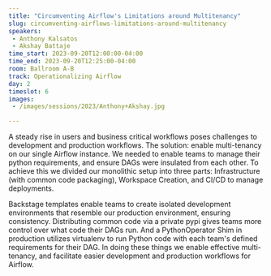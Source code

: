 ```yaml
---
title: "Circumventing Airflow's Limitations around Multitenancy"
slug: circumventing-airflows-limitations-around-multitenancy
speakers:
 - Anthony Kalsatos
 - Akshay Battaje
time_start: 2023-09-20T12:00:00-04:00
time_end: 2023-09-20T12:25:00-04:00
room: Ballroom A-B
track: Operationalizing Airflow
day: 2
timeslot: 6
images:
 - /images/sessions/2023/Anthony+Akshay.jpg

---
```


A steady rise in users and business critical workflows poses challenges to development and production workflows. The solution: enable multi-tenancy on our single Airflow instance. We needed to enable teams to manage their python requirements, and ensure DAGs were insulated from each other. To achieve this we divided our monolithic setup into three parts: Infrastructure (with common code packaging), Workspace Creation, and CI/CD to manage deployments.
 
 
 
 Backstage templates enable teams to create isolated development environments that resemble our production environment, ensuring consistency. Distributing common code via a private pypi gives teams more control over what code their DAGs run. And a PythonOperator Shim in production utilizes virtualenv to run Python code with each team's defined requirements for their DAG. In doing these things we enable effective multi-tenancy, and facilitate easier development and production workflows for Airflow.